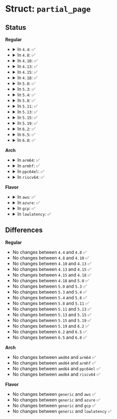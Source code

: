 # Struct: <code>partial_page</code>

## Status
<b>Regular</b>
<ul>
<li>
<details>
<summary>In <code>4.4</code>: ✅</summary>

```c
struct partial_page {
    unsigned int offset;
    unsigned int len;
    long unsigned int private;
};
```
</details>
</li>
<li>
<details>
<summary>In <code>4.8</code>: ✅</summary>

```c
struct partial_page {
    unsigned int offset;
    unsigned int len;
    long unsigned int private;
};
```
</details>
</li>
<li>
<details>
<summary>In <code>4.10</code>: ✅</summary>

```c
struct partial_page {
    unsigned int offset;
    unsigned int len;
    long unsigned int private;
};
```
</details>
</li>
<li>
<details>
<summary>In <code>4.13</code>: ✅</summary>

```c
struct partial_page {
    unsigned int offset;
    unsigned int len;
    long unsigned int private;
};
```
</details>
</li>
<li>
<details>
<summary>In <code>4.15</code>: ✅</summary>

```c
struct partial_page {
    unsigned int offset;
    unsigned int len;
    long unsigned int private;
};
```
</details>
</li>
<li>
<details>
<summary>In <code>4.18</code>: ✅</summary>

```c
struct partial_page {
    unsigned int offset;
    unsigned int len;
    long unsigned int private;
};
```
</details>
</li>
<li>
<details>
<summary>In <code>5.0</code>: ✅</summary>

```c
struct partial_page {
    unsigned int offset;
    unsigned int len;
    long unsigned int private;
};
```
</details>
</li>
<li>
<details>
<summary>In <code>5.3</code>: ✅</summary>

```c
struct partial_page {
    unsigned int offset;
    unsigned int len;
    long unsigned int private;
};
```
</details>
</li>
<li>
<details>
<summary>In <code>5.4</code>: ✅</summary>

```c
struct partial_page {
    unsigned int offset;
    unsigned int len;
    long unsigned int private;
};
```
</details>
</li>
<li>
<details>
<summary>In <code>5.8</code>: ✅</summary>

```c
struct partial_page {
    unsigned int offset;
    unsigned int len;
    long unsigned int private;
};
```
</details>
</li>
<li>
<details>
<summary>In <code>5.11</code>: ✅</summary>

```c
struct partial_page {
    unsigned int offset;
    unsigned int len;
    long unsigned int private;
};
```
</details>
</li>
<li>
<details>
<summary>In <code>5.13</code>: ✅</summary>

```c
struct partial_page {
    unsigned int offset;
    unsigned int len;
    long unsigned int private;
};
```
</details>
</li>
<li>
<details>
<summary>In <code>5.15</code>: ✅</summary>

```c
struct partial_page {
    unsigned int offset;
    unsigned int len;
    long unsigned int private;
};
```
</details>
</li>
<li>
<details>
<summary>In <code>5.19</code>: ✅</summary>

```c
struct partial_page {
    unsigned int offset;
    unsigned int len;
    long unsigned int private;
};
```
</details>
</li>
<li>
<details>
<summary>In <code>6.2</code>: ✅</summary>

```c
struct partial_page {
    unsigned int offset;
    unsigned int len;
    long unsigned int private;
};
```
</details>
</li>
<li>
<details>
<summary>In <code>6.5</code>: ✅</summary>

```c
struct partial_page {
    unsigned int offset;
    unsigned int len;
    long unsigned int private;
};
```
</details>
</li>
<li>
<details>
<summary>In <code>6.8</code>: ✅</summary>

```c
struct partial_page {
    unsigned int offset;
    unsigned int len;
    long unsigned int private;
};
```
</details>
</li>
</ul>
<b>Arch</b>
<ul>
<li>
<details>
<summary>In <code>arm64</code>: ✅</summary>

```c
struct partial_page {
    unsigned int offset;
    unsigned int len;
    long unsigned int private;
};
```
</details>
</li>
<li>
<details>
<summary>In <code>armhf</code>: ✅</summary>

```c
struct partial_page {
    unsigned int offset;
    unsigned int len;
    long unsigned int private;
};
```
</details>
</li>
<li>
<details>
<summary>In <code>ppc64el</code>: ✅</summary>

```c
struct partial_page {
    unsigned int offset;
    unsigned int len;
    long unsigned int private;
};
```
</details>
</li>
<li>
<details>
<summary>In <code>riscv64</code>: ✅</summary>

```c
struct partial_page {
    unsigned int offset;
    unsigned int len;
    long unsigned int private;
};
```
</details>
</li>
</ul>
<b>Flavor</b>
<ul>
<li>
<details>
<summary>In <code>aws</code>: ✅</summary>

```c
struct partial_page {
    unsigned int offset;
    unsigned int len;
    long unsigned int private;
};
```
</details>
</li>
<li>
<details>
<summary>In <code>azure</code>: ✅</summary>

```c
struct partial_page {
    unsigned int offset;
    unsigned int len;
    long unsigned int private;
};
```
</details>
</li>
<li>
<details>
<summary>In <code>gcp</code>: ✅</summary>

```c
struct partial_page {
    unsigned int offset;
    unsigned int len;
    long unsigned int private;
};
```
</details>
</li>
<li>
<details>
<summary>In <code>lowlatency</code>: ✅</summary>

```c
struct partial_page {
    unsigned int offset;
    unsigned int len;
    long unsigned int private;
};
```
</details>
</li>
</ul>

## Differences
<b>Regular</b>
<ul>
<li>
No changes between <code>4.4</code> and <code>4.8</code> ✅
</li>
<li>
No changes between <code>4.8</code> and <code>4.10</code> ✅
</li>
<li>
No changes between <code>4.10</code> and <code>4.13</code> ✅
</li>
<li>
No changes between <code>4.13</code> and <code>4.15</code> ✅
</li>
<li>
No changes between <code>4.15</code> and <code>4.18</code> ✅
</li>
<li>
No changes between <code>4.18</code> and <code>5.0</code> ✅
</li>
<li>
No changes between <code>5.0</code> and <code>5.3</code> ✅
</li>
<li>
No changes between <code>5.3</code> and <code>5.4</code> ✅
</li>
<li>
No changes between <code>5.4</code> and <code>5.8</code> ✅
</li>
<li>
No changes between <code>5.8</code> and <code>5.11</code> ✅
</li>
<li>
No changes between <code>5.11</code> and <code>5.13</code> ✅
</li>
<li>
No changes between <code>5.13</code> and <code>5.15</code> ✅
</li>
<li>
No changes between <code>5.15</code> and <code>5.19</code> ✅
</li>
<li>
No changes between <code>5.19</code> and <code>6.2</code> ✅
</li>
<li>
No changes between <code>6.2</code> and <code>6.5</code> ✅
</li>
<li>
No changes between <code>6.5</code> and <code>6.8</code> ✅
</li>
</ul>
<b>Arch</b>
<ul>
<li>
No changes between <code>amd64</code> and <code>arm64</code> ✅
</li>
<li>
No changes between <code>amd64</code> and <code>armhf</code> ✅
</li>
<li>
No changes between <code>amd64</code> and <code>ppc64el</code> ✅
</li>
<li>
No changes between <code>amd64</code> and <code>riscv64</code> ✅
</li>
</ul>
<b>Flavor</b>
<ul>
<li>
No changes between <code>generic</code> and <code>aws</code> ✅
</li>
<li>
No changes between <code>generic</code> and <code>azure</code> ✅
</li>
<li>
No changes between <code>generic</code> and <code>gcp</code> ✅
</li>
<li>
No changes between <code>generic</code> and <code>lowlatency</code> ✅
</li>
</ul>
